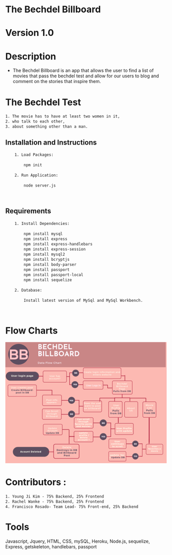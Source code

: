 # The Bechdel Billboard

# Version 1.0



# Description 

* The Bechdel Billboard is an app that allows the user to find a list of movies that pass the bechdel test and allow for our users to blog and comment on the stories that inspire them. 


# The Bechdel Test
    1. The movie has to have at least two women in it,
    2. who talk to each other,
    3. about something other than a man.

## Installation and Instructions

        1. Load Packages:

            npm init

        2. Run Application:

            node server.js
<br>

## Requirements

        1. Install Dependencies:

            npm install mysql
            npm install express
            npm install express-handlebars
            npm install express-session
            npm install mysql2
            npm install bcryptjs
            npm install body-parser
            npm install passport
            npm install passport-local
            npm install sequelize

        2. Database:

            Install latest version of MySql and MySql Workbench.

<br>

<!-- # Mock-up

![welcomeUserSignIn](./mockup/welcomeUserSignIn.png)
![aboutUs](./mockup/aboutUs.png)
![movieList](./mockup/movieList.png)
![userUpdate](./mockup/userUpdate.png)
![billboard](./mockup/billboard.png)
![blogpost](./mockup/blogpost.png) -->

# Flow Charts

![bbFlowchart](./mockup/bbFlowchart.png)

# Contributors :

    1. Young Ji Kim - 75% Backend, 25% Frontend
    2. Rachel Wanke - 75% Backend, 25% Frontend
    4. Francisco Rosado- Team Lead- 75% Front-end, 25% Backend

# Tools

Javascript, Jquery, HTML, CSS, mySQL, Heroku, Node.js, sequelize, Express, getskeleton, handlebars, passport

